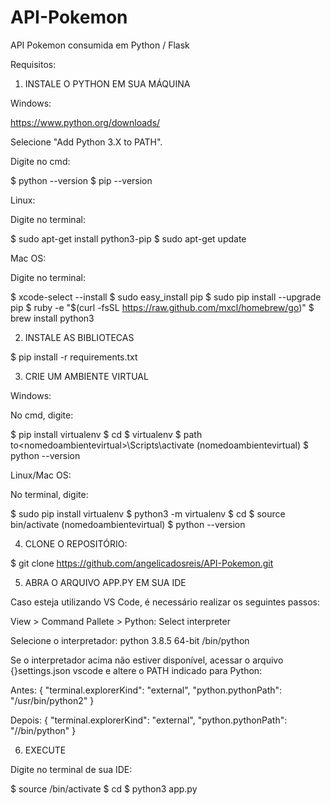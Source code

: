 # API-Pokemon
API Pokemon consumida em Python / Flask

Requisitos:

1. INSTALE O PYTHON EM SUA MÁQUINA

Windows:

https://www.python.org/downloads/

Selecione "Add Python 3.X to PATH".

Digite no cmd:

$ python --version
$ pip --version

Linux:

Digite no terminal:

$ sudo apt-get install python3-pip
$ sudo apt-get update

Mac OS:

Digite no terminal:

$ xcode-select --install
$ sudo easy_install pip
$ sudo pip install --upgrade pip
$ ruby -e "$(curl -fsSL https://raw.github.com/mxcl/homebrew/go)"
$ brew install python3


2. INSTALE AS BIBLIOTECAS

$ pip install -r requirements.txt


3. CRIE UM AMBIENTE VIRTUAL

Windows:

No cmd, digite:

$ pip install virtualenv
$ cd <path to>
$ virtualenv <nomedoambientevirtual>
$ path to\<nomedoambientevirtual>\Scripts\activate
(nomedoambientevirtual) $ python --version

Linux/Mac OS:

No terminal, digite:

$ sudo pip install virtualenv
$ python3 -m virtualenv <nomedoambientevirtual>
$ cd <nomedoambientevirtual>
$ source bin/activate
(nomedoambientevirtual) $ python --version


4. CLONE O REPOSITÓRIO:

$ git clone <https://github.com/angelicadosreis/API-Pokemon.git>



5. ABRA O ARQUIVO APP.PY EM SUA IDE



Caso esteja utilizando VS Code, é necessário realizar os seguintes passos:

View > Command Pallete > Python: Select interpreter

Selecione o interpretador: 
python 3.8.5 64-bit 
<nomedoambientevirtual>/bin/python

Se o interpretador acima não estiver disponível, acessar o arquivo {}settings.json vscode e altere o PATH indicado para Python:

Antes:
{
    "terminal.explorerKind": "external",
    "python.pythonPath": "/usr/bin/python2"
}


Depois:
{
    "terminal.explorerKind": "external",
    "python.pythonPath": "<path to>/<nomedoambientevirtual>/bin/python"
}

6. EXECUTE

Digite no terminal de sua IDE:

$ source <nomedoambientevirtual>/bin/activate
$ cd <path to app.py>
$ python3 app.py

